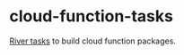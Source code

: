 # cloud-function-tasks

[River tasks](https://github.com/invrs/river#readme) to build cloud function packages.

